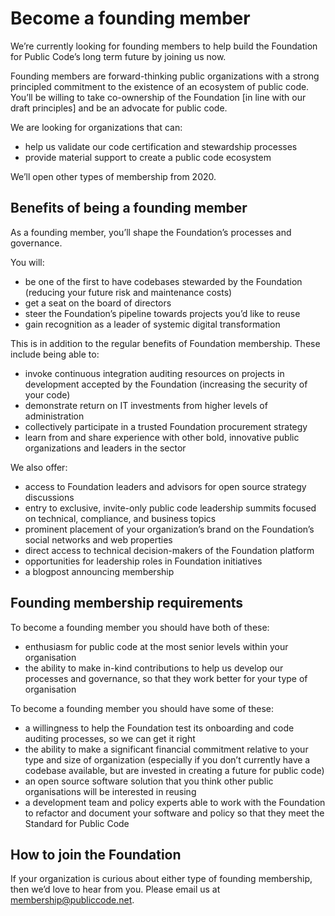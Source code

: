 # Become a founding member

We’re currently looking for founding members to help build the Foundation for Public Code’s long term future by joining us now.

Founding members are forward-thinking public organizations with a strong principled commitment to the existence of an ecosystem of public code. You’ll be willing to take co-ownership of the Foundation [in line with our draft principles] and be an advocate for public code.

We are looking for organizations that can:

* help us validate our code certification and stewardship processes
* provide material support to create a public code ecosystem

We’ll open other types of membership from 2020.

## Benefits of being a founding member

As a founding member, you’ll shape the Foundation’s processes and governance.

You will:

* be one of the first to have codebases stewarded by the Foundation (reducing your future risk and maintenance costs)
* get a seat on the board of directors
* steer the Foundation’s pipeline towards projects you’d like to reuse
* gain recognition as a leader of systemic digital transformation

This is in addition to the regular benefits of Foundation membership. These include being able to:

* invoke continuous integration auditing resources on projects in development accepted by the Foundation (increasing the security of your code)
* demonstrate return on IT investments from higher levels of administration
* collectively participate in a trusted Foundation procurement strategy
* learn from and share experience with other bold, innovative public organizations and leaders in the sector

We also offer:

* access to Foundation leaders and advisors for open source strategy discussions
* entry to exclusive, invite-only public code leadership summits focused on technical, compliance, and business topics
* prominent placement of your organization’s brand on the Foundation’s social networks and web properties
* direct access to technical decision-makers of the Foundation platform
* opportunities for leadership roles in Foundation initiatives
* a blogpost announcing membership

## Founding membership requirements

To become a founding member you should have both of these:

* enthusiasm for public code at the most senior levels within your organisation
* the ability to make in-kind contributions to help us develop our processes and governance, so that they work better for your type of organisation

To become a founding member you should have some of these:

* a willingness to help the Foundation test its onboarding and code auditing processes, so we can get it right
* the ability to make a significant financial commitment relative to your type and size of organization (especially if you don’t currently have a codebase available, but are invested in creating a future for public code)
* an open source software solution that you think other public organisations will be interested in reusing
* a development team and policy experts able to work with the Foundation to refactor and document your software and policy so that they meet the Standard for Public Code

## How to join the Foundation

If your organization is curious about either type of founding membership, then we’d love to hear from you. Please email us at <membership@publiccode.net>.
